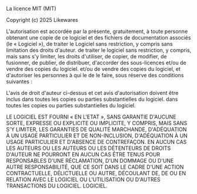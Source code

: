 La licence MIT (MIT)

Copyright (c) 2025 Likewares

L'autorisation est accordée par la présente, gratuitement, à toute personne obtenant une copie
de ce logiciel et des fichiers de documentation associés (le « Logiciel »), de traiter le Logiciel sans restriction, y compris sans limitation des droits d'auteur.
de traiter le logiciel sans restriction, y compris, mais sans s'y limiter, les droits
d'utiliser, de copier, de modifier, de fusionner, de publier, de distribuer, d'accorder des sous-licences et/ou de vendre des copies du logiciel.
et/ou de vendre des copies du logiciel, et d'autoriser les personnes à qui le
de le faire, sous réserve des conditions suivantes :

L'avis de droit d'auteur ci-dessus et cet avis d'autorisation doivent être inclus dans toutes les copies ou parties substantielles du logiciel.
dans toutes les copies ou parties substantielles du logiciel.

LE LOGICIEL EST FOURNI « EN L'ETAT », SANS GARANTIE D'AUCUNE SORTE, EXPRESSE OU
EXPLICITE OU IMPLICITE, Y COMPRIS, MAIS SANS S'Y LIMITER, LES GARANTIES DE QUALITÉ MARCHANDE, D'ADÉQUATION À UN USAGE PARTICULIER ET DE NON-INCLUSION,
D'ADÉQUATION À UN USAGE PARTICULIER ET D'ABSENCE DE CONTREFAÇON. EN AUCUN CAS LES AUTEURS OU
LES AUTEURS OU LES DÉTENTEURS DE DROITS D'AUTEUR NE POURRONT EN AUCUN CAS ÊTRE TENUS POUR RESPONSABLES D'UNE RÉCLAMATION, D'UN DOMMAGE OU D'UNE AUTRE
RESPONSABILITÉ, QUE CE SOIT DANS LE CADRE D'UNE ACTION CONTRACTUELLE, DÉLICTUELLE OU AUTRE, DÉCOULANT DE,
DE OU EN RELATION AVEC LE LOGICIEL OU L'UTILISATION OU D'AUTRES TRANSACTIONS DU LOGICIEL.
LOGICIEL.
